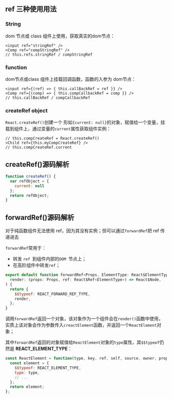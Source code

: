 ## ref 三种使用用法

### String

dom 节点或 class 组件上使用，获取真实的dom节点：

```react
<input ref="stringRef" />
<Comp ref="compStringRef" />
// this.refs.stringRef / compStringRef
```

### function

dom节点或class 组件上挂载回调函数，函数的入参为 dom节点：

```react
<input ref={(ref) => { this.callBackRef = ref }} />
<Comp ref={(comp) => { this.compCallbackRef = comp }} />
// this.callBackRef / compCallbackRef
```

### createRef object

`React.createRef()`创建一个 形如`{current: null}`的对象，赋值给一个变量，挂载到组件上，通过变量的`current`属性获取组件实例：

```react
// this.compCreateRef = React.createRef()
<Child ref={this.myCompCreateRef} />
// this.compCreateRef.current
```

## createRef()源码解析

```js
function createRef() {
  var refObject = {
    current: null
  };
  return refObject;
}
```

## forwardRef()源码解析

对于纯函数组件无法使用 ref，因为其没有实例；但可以通过`forwardRef`把 ref 传递进去

`forwardRef`常用于：

- 转发 `ref `到组件内部的`DOM `节点上；
- 在高阶组件中转发`ref`；

```js
export default function forwardRef<Props, ElementType: React$ElementType>(
  render: (props: Props, ref: React$Ref<ElementType>) => React$Node,
) {
  return {
    $$typeof: REACT_FORWARD_REF_TYPE,
    render,
  };
}
```

调用`forwardRef`返回一个对象，该对象作为一个组件会在`render()`函数中使用，实质上该对象会作为参数传入`creactElement`函数，并返回一个`ReactElement`对象；

其中`forwardRef`返回的对象赋值给`ReactElement`对象的`type`属性，其`$$typeof`仍然是 **REACT_ELEMENT_TYPE**：

```js
const ReactElement = function(type, key, ref, self, source, owner, props) {
  const element = {
    $$typeof: REACT_ELEMENT_TYPE,
    type: type,
    // ...
  };
  return element;
};
```

